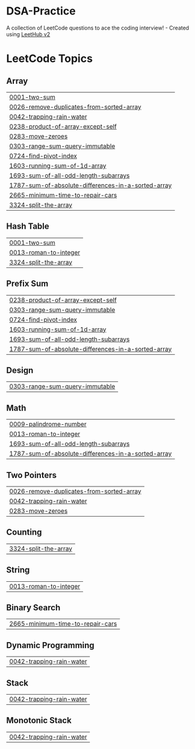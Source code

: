 # DSA-Practice
A collection of LeetCode questions to ace the coding interview! - Created using [LeetHub v2](https://github.com/arunbhardwaj/LeetHub-2.0)

<!---LeetCode Topics Start-->
# LeetCode Topics
## Array
|  |
| ------- |
| [0001-two-sum](https://github.com/atharva8303/DSA-Practice/tree/master/0001-two-sum) |
| [0026-remove-duplicates-from-sorted-array](https://github.com/atharva8303/DSA-Practice/tree/master/0026-remove-duplicates-from-sorted-array) |
| [0042-trapping-rain-water](https://github.com/atharva8303/DSA-Practice/tree/master/0042-trapping-rain-water) |
| [0238-product-of-array-except-self](https://github.com/atharva8303/DSA-Practice/tree/master/0238-product-of-array-except-self) |
| [0283-move-zeroes](https://github.com/atharva8303/DSA-Practice/tree/master/0283-move-zeroes) |
| [0303-range-sum-query-immutable](https://github.com/atharva8303/DSA-Practice/tree/master/0303-range-sum-query-immutable) |
| [0724-find-pivot-index](https://github.com/atharva8303/DSA-Practice/tree/master/0724-find-pivot-index) |
| [1603-running-sum-of-1d-array](https://github.com/atharva8303/DSA-Practice/tree/master/1603-running-sum-of-1d-array) |
| [1693-sum-of-all-odd-length-subarrays](https://github.com/atharva8303/DSA-Practice/tree/master/1693-sum-of-all-odd-length-subarrays) |
| [1787-sum-of-absolute-differences-in-a-sorted-array](https://github.com/atharva8303/DSA-Practice/tree/master/1787-sum-of-absolute-differences-in-a-sorted-array) |
| [2665-minimum-time-to-repair-cars](https://github.com/atharva8303/DSA-Practice/tree/master/2665-minimum-time-to-repair-cars) |
| [3324-split-the-array](https://github.com/atharva8303/DSA-Practice/tree/master/3324-split-the-array) |
## Hash Table
|  |
| ------- |
| [0001-two-sum](https://github.com/atharva8303/DSA-Practice/tree/master/0001-two-sum) |
| [0013-roman-to-integer](https://github.com/atharva8303/DSA-Practice/tree/master/0013-roman-to-integer) |
| [3324-split-the-array](https://github.com/atharva8303/DSA-Practice/tree/master/3324-split-the-array) |
## Prefix Sum
|  |
| ------- |
| [0238-product-of-array-except-self](https://github.com/atharva8303/DSA-Practice/tree/master/0238-product-of-array-except-self) |
| [0303-range-sum-query-immutable](https://github.com/atharva8303/DSA-Practice/tree/master/0303-range-sum-query-immutable) |
| [0724-find-pivot-index](https://github.com/atharva8303/DSA-Practice/tree/master/0724-find-pivot-index) |
| [1603-running-sum-of-1d-array](https://github.com/atharva8303/DSA-Practice/tree/master/1603-running-sum-of-1d-array) |
| [1693-sum-of-all-odd-length-subarrays](https://github.com/atharva8303/DSA-Practice/tree/master/1693-sum-of-all-odd-length-subarrays) |
| [1787-sum-of-absolute-differences-in-a-sorted-array](https://github.com/atharva8303/DSA-Practice/tree/master/1787-sum-of-absolute-differences-in-a-sorted-array) |
## Design
|  |
| ------- |
| [0303-range-sum-query-immutable](https://github.com/atharva8303/DSA-Practice/tree/master/0303-range-sum-query-immutable) |
## Math
|  |
| ------- |
| [0009-palindrome-number](https://github.com/atharva8303/DSA-Practice/tree/master/0009-palindrome-number) |
| [0013-roman-to-integer](https://github.com/atharva8303/DSA-Practice/tree/master/0013-roman-to-integer) |
| [1693-sum-of-all-odd-length-subarrays](https://github.com/atharva8303/DSA-Practice/tree/master/1693-sum-of-all-odd-length-subarrays) |
| [1787-sum-of-absolute-differences-in-a-sorted-array](https://github.com/atharva8303/DSA-Practice/tree/master/1787-sum-of-absolute-differences-in-a-sorted-array) |
## Two Pointers
|  |
| ------- |
| [0026-remove-duplicates-from-sorted-array](https://github.com/atharva8303/DSA-Practice/tree/master/0026-remove-duplicates-from-sorted-array) |
| [0042-trapping-rain-water](https://github.com/atharva8303/DSA-Practice/tree/master/0042-trapping-rain-water) |
| [0283-move-zeroes](https://github.com/atharva8303/DSA-Practice/tree/master/0283-move-zeroes) |
## Counting
|  |
| ------- |
| [3324-split-the-array](https://github.com/atharva8303/DSA-Practice/tree/master/3324-split-the-array) |
## String
|  |
| ------- |
| [0013-roman-to-integer](https://github.com/atharva8303/DSA-Practice/tree/master/0013-roman-to-integer) |
## Binary Search
|  |
| ------- |
| [2665-minimum-time-to-repair-cars](https://github.com/atharva8303/DSA-Practice/tree/master/2665-minimum-time-to-repair-cars) |
## Dynamic Programming
|  |
| ------- |
| [0042-trapping-rain-water](https://github.com/atharva8303/DSA-Practice/tree/master/0042-trapping-rain-water) |
## Stack
|  |
| ------- |
| [0042-trapping-rain-water](https://github.com/atharva8303/DSA-Practice/tree/master/0042-trapping-rain-water) |
## Monotonic Stack
|  |
| ------- |
| [0042-trapping-rain-water](https://github.com/atharva8303/DSA-Practice/tree/master/0042-trapping-rain-water) |
<!---LeetCode Topics End-->